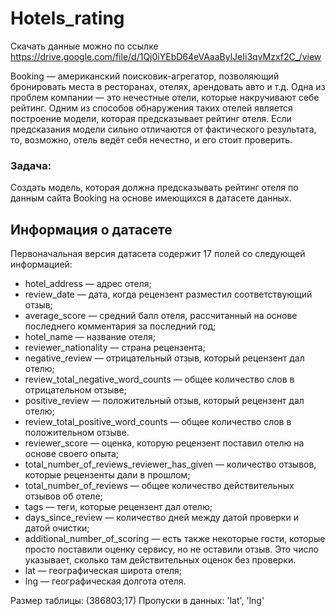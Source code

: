 # Hotels_rating
Скачать данные можно по ссылке https://drive.google.com/file/d/1Qj0iYEbD64eVAaaBylJeIi3qvMzxf2C_/view

Booking — американский поисковик-агрегатор, позволяющий бронировать места в ресторанах, отелях, арендовать авто и т.д. Одна из проблем компании — это нечестные отели, которые накручивают себе рейтинг. Одним из способов обнаружения таких отелей является построение модели, которая предсказывает рейтинг отеля. Если предсказания модели сильно отличаются от фактического результата, то, возможно, отель ведёт себя нечестно, и его стоит проверить.

### Задача:
Создать модель, которая должна предсказывать рейтинг отеля по данным сайта Booking на основе имеющихся в датасете данных.

## Информация о датасете

Первоначальная версия датасета содержит 17 полей со следующей информацией:

* hotel_address — адрес отеля;
* review_date — дата, когда рецензент разместил соответствующий отзыв;
* average_score — средний балл отеля, рассчитанный на основе последнего комментария за последний год;
* hotel_name — название отеля;
* reviewer_nationality — страна рецензента;
* negative_review — отрицательный отзыв, который рецензент дал отелю;
* review_total_negative_word_counts — общее количество слов в отрицательном отзыве;
* positive_review — положительный отзыв, который рецензент дал отелю;
* review_total_positive_word_counts — общее количество слов в положительном отзыве.
* reviewer_score — оценка, которую рецензент поставил отелю на основе своего опыта;
* total_number_of_reviews_reviewer_has_given — количество отзывов, которые рецензенты дали в прошлом;
* total_number_of_reviews — общее количество действительных отзывов об отеле;
* tags — теги, которые рецензент дал отелю;
* days_since_review — количество дней между датой проверки и датой очистки;
* additional_number_of_scoring — есть также некоторые гости, которые просто поставили оценку сервису, но не оставили отзыв. Это число указывает, сколько там действительных оценок без проверки.
* lat — географическая широта отеля;
* lng — географическая долгота отеля.

Размер таблицы: (386803;17)
Пропуски в данных: 'lat', 'lng'
